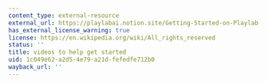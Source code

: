 ```yaml
---
content_type: external-resource
external_url: https://playlabai.notion.site/Getting-Started-on-Playlab-7b9b79c5ea964c3b88b9229c7d012677
has_external_license_warning: true
license: https://en.wikipedia.org/wiki/All_rights_reserved
status: ''
title: videos to help get started
uid: 1c049e62-a2d5-4e79-a21d-fefedfe712b0
wayback_url: ''
---
```


